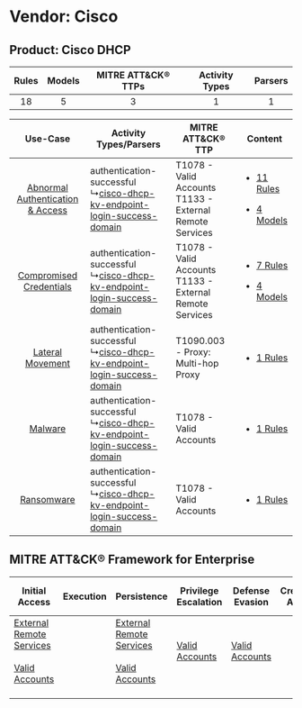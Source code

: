 Vendor: Cisco
=============
Product: Cisco DHCP
-------------------
| Rules | Models | MITRE ATT&CK® TTPs | Activity Types | Parsers |
|:-----:|:------:|:------------------:|:--------------:|:-------:|
|  18   |   5    |         3          |       1        |    1    |

|    Use-Case    | Activity Types/Parsers    | MITRE ATT&CK® TTP    | Content    |
|:----:| ---- | ---- | ---- |
| [Abnormal Authentication & Access](../../../UseCases/uc_abnormal_authentication_&_access.md) |  authentication-successful<br> ↳[cisco-dhcp-kv-endpoint-login-success-domain](Ps/pC_ciscodhcpkvendpointloginsuccessdomain.md)<br> | T1078 - Valid Accounts<br>T1133 - External Remote Services<br> | [<ul><li>11 Rules</li></ul><ul><li>4 Models</li></ul>](RM/r_m_cisco_cisco_dhcp_Abnormal_Authentication_&_Access.md) |
|          [Compromised Credentials](../../../UseCases/uc_compromised_credentials.md)          |  authentication-successful<br> ↳[cisco-dhcp-kv-endpoint-login-success-domain](Ps/pC_ciscodhcpkvendpointloginsuccessdomain.md)<br> | T1078 - Valid Accounts<br>T1133 - External Remote Services<br> | [<ul><li>7 Rules</li></ul><ul><li>4 Models</li></ul>](RM/r_m_cisco_cisco_dhcp_Compromised_Credentials.md)    |
|    [Lateral Movement](../../../UseCases/uc_lateral_movement.md)    |  authentication-successful<br> ↳[cisco-dhcp-kv-endpoint-login-success-domain](Ps/pC_ciscodhcpkvendpointloginsuccessdomain.md)<br> | T1090.003 - Proxy: Multi-hop Proxy<br>    | [<ul><li>1 Rules</li></ul>](RM/r_m_cisco_cisco_dhcp_Lateral_Movement.md)    |
|    [Malware](../../../UseCases/uc_malware.md)    |  authentication-successful<br> ↳[cisco-dhcp-kv-endpoint-login-success-domain](Ps/pC_ciscodhcpkvendpointloginsuccessdomain.md)<br> | T1078 - Valid Accounts<br>    | [<ul><li>1 Rules</li></ul>](RM/r_m_cisco_cisco_dhcp_Malware.md)    |
|    [Ransomware](../../../UseCases/uc_ransomware.md)    |  authentication-successful<br> ↳[cisco-dhcp-kv-endpoint-login-success-domain](Ps/pC_ciscodhcpkvendpointloginsuccessdomain.md)<br> | T1078 - Valid Accounts<br>    | [<ul><li>1 Rules</li></ul>](RM/r_m_cisco_cisco_dhcp_Ransomware.md)    |

MITRE ATT&CK® Framework for Enterprise
--------------------------------------
| Initial Access                                                                                                                                   | Execution | Persistence                                                                                                                                      | Privilege Escalation                                                | Defense Evasion                                                     | Credential Access | Discovery | Lateral Movement | Collection | Command and Control                                                                                                                       | Exfiltration | Impact |
| ------------------------------------------------------------------------------------------------------------------------------------------------ | --------- | ------------------------------------------------------------------------------------------------------------------------------------------------ | ------------------------------------------------------------------- | ------------------------------------------------------------------- | ----------------- | --------- | ---------------- | ---------- | ----------------------------------------------------------------------------------------------------------------------------------------- | ------------ | ------ |
| [External Remote Services](https://attack.mitre.org/techniques/T1133)<br><br>[Valid Accounts](https://attack.mitre.org/techniques/T1078)<br><br> |           | [External Remote Services](https://attack.mitre.org/techniques/T1133)<br><br>[Valid Accounts](https://attack.mitre.org/techniques/T1078)<br><br> | [Valid Accounts](https://attack.mitre.org/techniques/T1078)<br><br> | [Valid Accounts](https://attack.mitre.org/techniques/T1078)<br><br> |                   |           |                  |            | [Proxy: Multi-hop Proxy](https://attack.mitre.org/techniques/T1090/003)<br><br>[Proxy](https://attack.mitre.org/techniques/T1090)<br><br> |              |        |